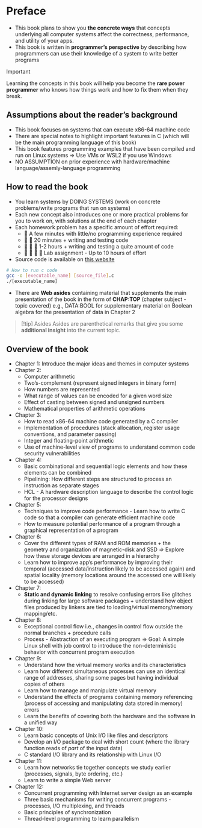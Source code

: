 # Preface

- This book plans to show you **the concrete ways** that concepts underlying all computer systems affect the correctness, performance, and utility of your apps.
- This book is written in **programmer’s perspective** by describing how programmers can use their knowledge of a system to write better programs

> [!important]
> 
> Learning the concepts in this book will help you become the **rare power programmer** who knows how things work and how to fix them when they break.

## Assumptions about the reader’s background

- This book focuses on systems that can execute x86-64 machine code
- There are special notes to highlight important features in C (which will be the main programming language of this book)
- This book features programming examples that have been compiled and run on Linux systems => Use VMs or WSL2 if you use Windows
- NO ASSUMPTION on prior experience with hardware/machine language/assemly-language programming

## How to read the book

- You learn systems by DOING SYSTEMS (work on concrete problems/write programs that run on systems)
- Each new concept also introduces one or more practical problems for you to work on, with solutions at the end of each chapter
- Each homework problem has a specific amount of effort required:
	- 🔺 A few minutes with little/no programming experience required
	- 🔺 🔺 20 minutes + writing and testing code
	- 🔺 🔺 🔺 1-2 hours + writing and testing a quite amount of code
	- 🔺 🔺 🔺 🔺 Lab assignment - Up to 10 hours of effort
- Source code is available on [this website](http://csapp.cs.cmu.edu/3e/students.html)

```bash
# How to run c code
gcc -o [executable_name] [source_file].c
./[executable_name]
```

- There are **Web asides** containing material that supplements the main presentation of the book in the form of **CHAP:TOP** (chapter subject - topic covered) e.g., DATA:BOOL for supplementary material on Boolean algebra for the presentation of data in Chapter 2

> [!tip] Asides
> Asides are parenthetical remarks that give you some **additional insight** into the current topic.
> 

## Overview of the book

- Chapter 1: Introduce the major ideas and themes in computer systems
- Chapter 2: 
	- Computer arithmetic
	- Two’s-complement (represent signed integers in binary form)
	- How numbers are represented
	- What range of values can be encoded for a given word size
	- Effect of casting between signed and unsigned numbers
	- Mathematical properties of arithmetic operations
- Chapter 3:
	- How to read x86-64 machine code generated by a C compiler
	- Implementation of procedures (stack allocation, register usage conventions, and parameter passing)
	- Integer and floating-point arithmetic
	- Use of machine-level view of programs to understand common code security vulnerabilities
- Chapter 4:
	- Basic combinational and sequential logic elements and how these elements can be combined
	- Pipelining: How different steps are structured to process an instruction as separate stages
	- HCL - A hardware description language to describe the control logic for the processor designs
- Chapter 5:
	- Techniques to improve code performance - Learn how to write C code so that a compiler can generate efficient machine code
	- How to measure potential performance of a program through a graphical representation of a program
- Chapter 6:
	- Cover the different types of RAM and ROM memories + the geometry and organization of magnetic-disk and SSD => Explore how these storage devices are arranged in a hierarchy
	- Learn how to improve app’s performance by improving their temporal (accessed data/instruction likely to be accessed again) and spatial locality (memory locations around the accessed one will likely to be accessed)
- Chapter 7:
	- **Static and dynamic linking** to resolve confusing errors like glitches during linking for large software packages + understand how object files produced by linkers are tied to loading/virtual memory/memory mapping/etc.
- Chapter 8:
	- Exceptional control flow i.e., changes in control flow outside the normal branches + procedure calls
	- Process - Abstraction of an executing program => Goal: A simple Linux shell with job control to introduce the non-deterministic behavior with concurrent program execution
- Chapter 9:
	- Understand how the virtual memory works and its characteristics
	- Learn how different simultaneous processes can use an identical range of addresses, sharing some pages but having individual copies of others
	- Learn how to manage and manipulate virtual memory
	- Understand the effects of programs containing memory referencing (process of accessing and manipulating data stored in memory) errors
	- Learn the benefits of covering both the hardware and the software in a unified way
- Chapter 10:
	- Learn basic concepts of Unix I/O like files and descriptors
	- Develop an I/O package to deal with short count (where the library function reads of *part* of the input data)
	- C standard I/O library and its relationship with Linux I/O
- Chapter 11:
	- Learn how networks tie together concepts we study earlier (processes, signals, byte ordering, etc.)
	- Learn to write a simple Web server
- Chapter 12:
	-  Concurrent programming with Internet server design as an example
	-  Three basic mechanisms for writing concurrent programs - processes, I/O multiplexing, and threads
	- Basic principles of synchronization
	- Thread-level programming to learn parallelism